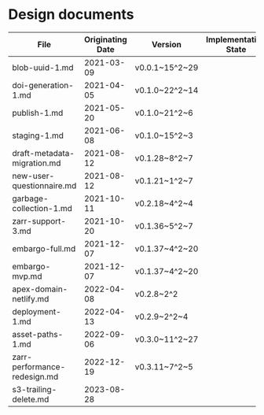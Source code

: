 # Design documents


| File                         | Originating Date | Version        | Implementation State | Date             | Version        | Superseded by |
| ---------------------------- | ---------------- | -------------- | -------------------- | ---------------- | -------------- | ------------- |
| blob-uuid-1.md               | 2021-03-09       | v0.0.1~15^2~29 |                      |                  |                |               |
| doi-generation-1.md          | 2021-04-05       | v0.1.0~22^2~14 |                      |                  |                |               |
| publish-1.md                 | 2021-05-20       | v0.1.0~21^2~6  |                      |                  |                |               |
| staging-1.md                 | 2021-06-08       | v0.1.0~15^2~3  |                      |                  |                |               |
| draft-metadata-migration.md  | 2021-08-12       | v0.1.28~8^2~7  |                      |                  |                |               |
| new-user-questionnaire.md    | 2021-08-12       | v0.1.21~1^2~7  |                      |                  |                |               |
| garbage-collection-1.md      | 2021-10-11       | v0.2.18~4^2~4  |                      |                  |                |               |
| zarr-support-3.md            | 2021-10-20       | v0.1.36~5^2~7  |                      |                  |                |               |
| embargo-full.md              | 2021-12-07       | v0.1.37~4^2~20 |                      |                  |                |               |
| embargo-mvp.md               | 2021-12-07       | v0.1.37~4^2~20 |                      |                  |                |               |
| apex-domain-netlify.md       | 2022-04-08       | v0.2.8~2^2     |                      |                  |                |               |
| deployment-1.md              | 2022-04-13       | v0.2.9~2^2~4   |                      |                  |                |               |
| asset-paths-1.md             | 2022-09-06       | v0.3.0~11^2~27 |                      |                  |                |               |
| zarr-performance-redesign.md | 2022-12-19       | v0.3.11~7^2~5  |                      |                  |                |               |
| s3-trailing-delete.md        | 2023-08-28       |                |                      |                  |                |               |
